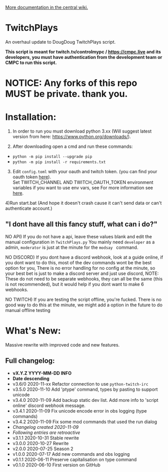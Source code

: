 [More documentation in the central wiki.](https://gitlab.com/controlmypc/docs/-/wikis/documentation/Script)

# TwitchPlays

An overhaul update to DougDoug TwitchPlays script.

**This script is meant for twitch.tv/controlmypc / https://cmpc.live and its developers, you must have authentication from the development team or CMPC to run this script.**


# NOTICE: Any forks of this repo MUST be private. thank you.

# Installation:

  1) In order to run you must download python 3.xx (Will suggest latest version from here: https://www.python.org/downloads/).

  2) After downloading open a cmd and run these commands:
  
  * `python -m pip install --upgrade pip`
  * `python -m pip install -r requirements.txt`

  3)  Edit `config.toml` with your oauth and twitch token. (you can find your oauth token [here](http://twitchapps.com/tmi/)).       
  Set TWITCH_CHANNEL AND TWITCH_OAUTH_TOKEN environment variables if you want to use env vars, see For more information see [here](https://gitlab.com/controlmypc/docs/-/wikis/documentation/Script#how-to-set-environment-variables). 

  4)Run start.bat (And hope it doesn't crash cause it can't send data or can't authenticate account.)

## "I dont have all this fancy stuff, what can i do?"

NO API) If you do not have a api, leave these values blank and edit the manual configuration in `TwitchPlays.py` You mainly need `developer` as a admin, `moderator` is just at the minute for the `modsay ` command.

NO DISCORD) If you dont have a discord webhook, look at a guide online, if you dont want to do this, most of the dev commands wont be the best option for you, There is no error handling for no config at the minute, so your best bet is just to make a discord server and just use discord, NOTE: These do not need to be separate webhooks, they can all be the same (this is not recommended), but it would help if you dont want to make 6 webhooks.

NO TWITCH) If you are testing the script offline, you're fucked. There is no good way to do this at the minute, we might add a option in the future to do manual offline testing

# What's New:

Massive rewrite with improved code and new features.

## Full changelog:

- **vX.Y.Z YYYY-MM-DD INFO**
- **Date descending**
- v3.6/0 2020-11-xx Refactor connection to use `python-twitch-irc`
- v3.5.0 2020-11-10 Add 'ptype' command, types by pasting to support unicode
- v3.4.0 2020-11-09 Add backup static dev list. Add more info to 'script online' discord webhook message.
- v3.4.1 2020-11-09 Fix unicode encode error in obs logging (type commands)
- v3.4.2 2020-11-09 Fix some mod commands that used the run dialog
- *Changelog created 2020-11-09*
- *Following entries are retroactive*
- v3.1.1 2020-10-31 Stable rewrite
- v3.0.0 2020-10-27 Rewrite
- v2.0.0 2020-07-25 Season 2
- v1.0.0 2020-07-17 Add new commands and obs logging
- v0.1.1 2020-06-11 Preserve capitalisation on type command
- v0.1.0 2020-06-10 First version on GitHub
